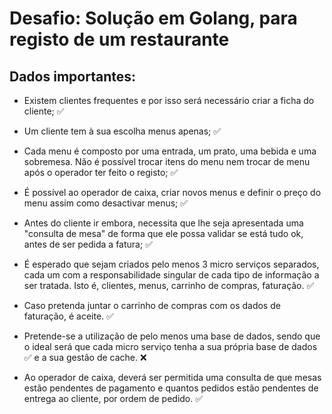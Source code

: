 # Desafio: Solução em Golang, para registo de um restaurante

## Dados importantes:

- Existem clientes frequentes e por isso será necessário criar a ficha do cliente; ✅

- Um cliente tem à sua escolha menus apenas; ✅

- Cada menu é composto por uma entrada, um prato, uma bebida e uma sobremesa. Não é possível trocar itens do menu nem trocar de menu após o operador ter feito o registo; ✅

- É possível ao operador de caixa, criar novos menus e definir o preço do menu assim como desactivar menus; ✅

- Antes do cliente ir embora, necessita que lhe seja apresentada uma "consulta de mesa" de forma que ele possa validar se está tudo ok, antes de ser pedida a fatura; ✅

- É esperado que sejam criados pelo menos 3 micro serviços separados, cada um com a responsabilidade singular de cada tipo de informação a ser tratada. Isto é, clientes, menus, carrinho de compras, faturação. ✅

- Caso pretenda juntar o carrinho de compras com os dados de faturação, é aceite. ✅

- Pretende-se a utilização de pelo menos uma base de dados, sendo que o ideal será que cada micro serviço tenha a sua própria base de dados ✅ e a sua gestão de cache. ❌

- Ao operador de caixa, deverá ser permitida uma consulta de que mesas estão pendentes de pagamento e quantos pedidos estão pendentes de entrega ao cliente, por ordem de pedido. ✅
